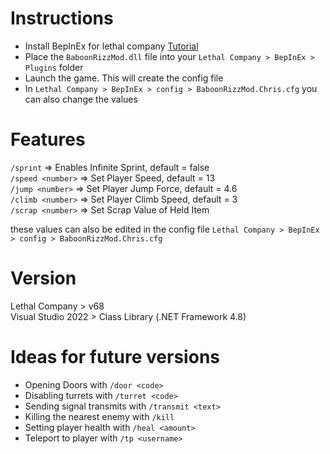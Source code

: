 # Instructions

- Install BepInEx for lethal company [Tutorial](https://www.youtube.com/watch?v=_amdmNMWgTI)
- Place the `BaboonRizzMod.dll` file into your `Lethal Company > BepInEx > Plugins` folder
- Launch the game. This will create the config file
- In `Lethal Company > BepInEx > config > BaboonRizzMod.Chris.cfg` you can also change the values

# Features

`/sprint`   => Enables Infinite Sprint, default = false  
`/speed <number>`   => Set Player Speed, default = 13  
`/jump <number>`   => Set Player Jump Force, default = 4.6  
`/climb <number>`   => Set Player Climb Speed, default = 3  
`/scrap <number>`   => Set Scrap Value of Held Item

these values can also be edited in the config file `Lethal Company > BepInEx > config > BaboonRizzMod.Chris.cfg`  

# Version

Lethal Company > v68  
Visual Studio 2022 > Class Library (.NET Framework 4.8)  

# Ideas for future versions

- Opening Doors with `/door <code>`  
- Disabling turrets with `/turret <code>`  
- Sending signal transmits with `/transmit <text>`  
- Killing the nearest enemy with `/kill`  
- Setting player health with `/heal <amount>`  
- Teleport to player with `/tp <username>`